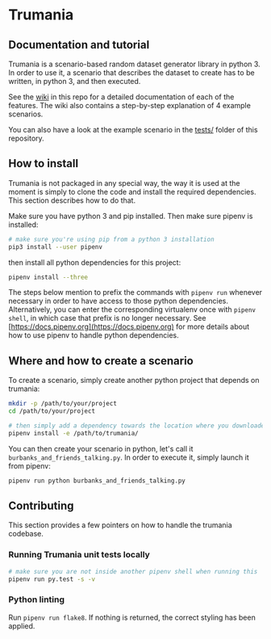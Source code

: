 # Trumania

## Documentation and tutorial

Trumania is a scenario-based random dataset generator library in python 3. In order to use it, a scenario that describes the dataset
to create has to be written, in python 3, and then executed. 

See the [wiki](https://github.com/RealImpactAnalytics/trumania/wiki) in this
repo for a detailed documentation of each of the features. The wiki also
contains a step-by-step explanation of 4 example scenarios.

You can also have a look at the example scenario in the [tests/](tests/) folder of this repository.

## How to install 

Trumania is not packaged in any special way, the way it is used at the moment is simply to clone the code and install the required dependencies. This section describes how to do that.

Make sure you have python 3 and pip installed. Then make sure pipenv is installed:

```sh
# make sure you're using pip from a python 3 installation 
pip3 install --user pipenv
```


then install all python dependencies for this project: 

```sh
pipenv install --three
```

The steps below mention to prefix the commands with `pipenv run` whenever necessary in order to have access to those python dependencies. Alternatively, you can enter the corresponding virtualenv once with `pipenv shell`, in which case that prefix is no longer necessary. See [https://docs.pipenv.org](https://docs.pipenv.org) for more details about how to use pipenv to handle python dependencies. 


## Where and how to create a scenario

To create a scenario, simply create another python project that depends on trumania: 

```sh
mkdir -p /path/to/your/project
cd /path/to/your/project

# then simply add a dependency towards the location where you downloaded trumania:
pipenv install -e /path/to/trumania/
```

You can then create your scenario in python, let's call it `burbanks_and_friends_talking.py`.  In order to execute it, simply launch it from pipenv: 

```sh
pipenv run python burbanks_and_friends_talking.py  
```

## Contributing

This section provides a few pointers on how to handle the trumania codebase.

### Running Trumania unit tests locally


```sh
# make sure you are not inside another pipenv shell when running this
pipenv run py.test -s -v
```

### Python linting
Run `pipenv run flake8`. If nothing is returned, the correct styling has been applied.
